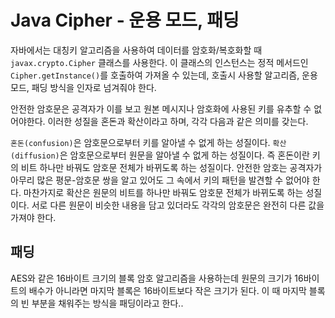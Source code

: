 # Java Cipher - 운용 모드, 패딩

자바에서는 대칭키 알고리즘을 사용하여 데이터를 암호화/복호화할 때 `javax.crypto.Cipher` 클래스를 사용한다. 이 클래스의 인스턴스는 정적 메서드인 `Cipher.getInstance()`를 호출하여 가져올 수 있는데, 호출시 사용할 알고리즘, 운용 모드, 패딩 방식을 인자로 넘겨줘야 한다.

 안전한 암호문은 공격자가 이를 보고 원본 메시지나 암호화에 사용된 키를 유추할 수 없어야한다. 이러한 성질을 혼돈과 확산이라고 하며, 각각 다음과 같은 의미를 갖는다.

`혼돈(confusion)`은 암호문으로부터 키를 알아낼 수 없게 하는 성질이다.
`확산(diffusion)`은 암호문으로부터 원문을 알아낼 수 없게 하는 성질이다.
즉 혼돈이란 키의 비트 하나만 바꿔도 암호문 전체가 바뀌도록 하는 성질이다. 안전한 암호는 공격자가 아무리 많은 평문-암호문 쌍을 알고 있어도 그 속에서 키의 패턴을 발견할 수 없어야 한다. 마찬가지로 확산은 원문의 비트를 하나만 바꿔도 암호문 전체가 바뀌도록 하는 성질이다. 서로 다른 원문이 비슷한 내용을 담고 있더라도 각각의 암호문은 완전히 다른 값을 가져야 한다.

## 패딩
AES와 같은 16바이트 크기의 블록 암호 알고리즘을 사용하는데 원문의 크기가 16바이트의 배수가 아니라면 마지막 블록은 16바이트보다 작은 크기가 된다. 이 때 마지막 블록의 빈 부분을 채워주는 방식을 패딩이라고 한다..


